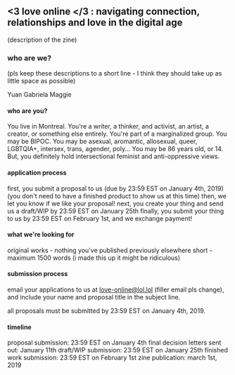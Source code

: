 ## <3 love online </3 : navigating connection, relationships and love in the digital age

(description of the zine)

### who are we?
(pls keep these descriptions to a short line - I think they should take up as little space as possible)

Yuan
Gabriela
Maggie

#### who are you?

You live in Montreal. You're a writer, a thinker, and activist, an artist, a creator, or something else entirely. You're part of a marginalized group. You may be BIPOC. You may be asexual, aromantic, allosexual, queer, LGBTQIA+, intersex, trans, agender, poly...  You may be 86 years old, or 14. But, you definitely hold intersectional feminist and anti-oppressive views. 

#### application process

first, you submit a proposal to us (due by 23:59 EST on January 4th, 2019) (you don't need to have a finished product to show us at this time)
then, we let you know if we like your proposal!
next, you create your thing and send us a draft/WIP by 23:59 EST on January 25th
finally, you submit your thing to us by 23:59 EST on February 1st, and we exchange payment!

#### what we're looking for 

original works - nothing you've published previously elsewhere
short - maximum 1500 words (i made this up it might be ridiculous)

#### submission process

email your applications to us at love-online@lol.lol (filler email pls change), and include your name and proposal title in the subject line. 

all proposals must be submitted by 23:59 EST on January 4th, 2019. 

#### timeline

proposal submission: 23:59 EST on January 4th
final decision letters sent out: January 11th
draft/WIP submission: 23:59 EST on January 25th
finished work submission: 23:59 EST on February 1st
zine publication: march 1st, 2019

